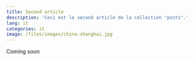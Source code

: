 ```yaml
---
title: Second article
description: 'Ceci est le second article de la collection "posts".'
lang: it
categories: it
image: /files/images/china-shanghai.jpg
---
```


Coming soon